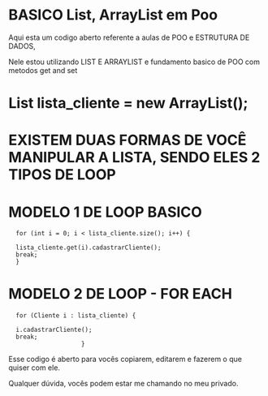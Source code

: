 # BASICO List, ArrayList em Poo

Aqui esta um codigo aberto referente a aulas de POO e ESTRUTURA DE DADOS,

Nele estou utilizando LIST E ARRAYLIST e fundamento basico de POO com metodos get and set

# List<Cliente> lista_cliente = new ArrayList();


# EXISTEM DUAS FORMAS DE VOCÊ MANIPULAR A LISTA, SENDO ELES 2 TIPOS DE LOOP

# MODELO 1 DE LOOP BASICO


      for (int i = 0; i < lista_cliente.size(); i++) {
                        
      lista_cliente.get(i).cadastrarCliente();
      break;
      } 
                                               
# MODELO 2 DE LOOP - FOR EACH
                                               
                                               
      for (Cliente i : lista_cliente) {
      
      i.cadastrarCliente();
      break;
                        }                                         
                                               
                                               







Esse codigo é aberto para vocês copiarem, editarem e fazerem o que quiser com ele.

Qualquer dúvida, vocês podem estar me chamando no meu privado.




